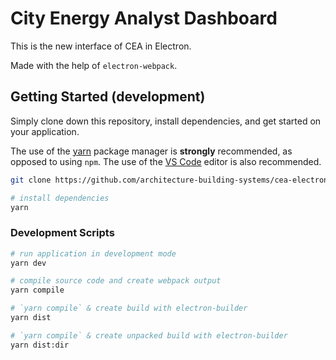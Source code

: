 # City Energy Analyst Dashboard

This is the new interface of CEA in Electron.

Made with the help of `electron-webpack`.

## Getting Started (development)

Simply clone down this repository, install dependencies, and get started on your application.

The use of the [yarn](https://yarnpkg.com/) package manager is **strongly** recommended, as opposed to using `npm`.
The use of the [VS Code](https://code.visualstudio.com/) editor is also recommended.

```bash
git clone https://github.com/architecture-building-systems/cea-electron.git

# install dependencies
yarn
```

### Development Scripts

```bash
# run application in development mode
yarn dev

# compile source code and create webpack output
yarn compile

# `yarn compile` & create build with electron-builder
yarn dist

# `yarn compile` & create unpacked build with electron-builder
yarn dist:dir
```
